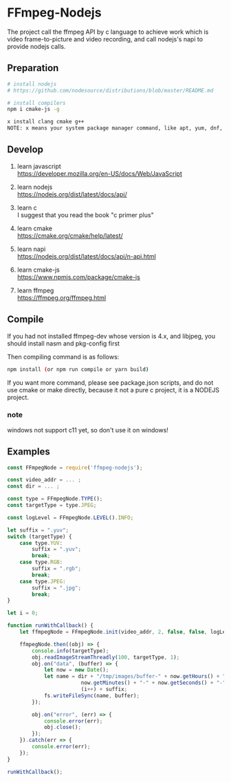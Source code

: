 FFmpeg-Nodejs
============

The project call the ffmpeg API by c language to achieve work which is video frame-to-picture and video recording, and call nodejs's napi to provide nodejs calls.

Preparation
-----------
```bash
# install nodejs
# https://github.com/nodesource/distributions/blob/master/README.md

# install compilers
npm i cmake-js -g

x install clang cmake g++
NOTE: x means your system package manager command, like apt, yum, dnf, or something else.
```

Develop
-------
1. learn javascript  
https://developer.mozilla.org/en-US/docs/Web/JavaScript

2. learn nodejs  
https://nodejs.org/dist/latest/docs/api/

3. learn c  
I suggest that you read the book "c primer plus"

4. learn cmake  
https://cmake.org/cmake/help/latest/

5. learn napi  
https://nodejs.org/dist/latest/docs/api/n-api.html

6. learn cmake-js  
https://www.npmjs.com/package/cmake-js

7. learn ffmpeg  
https://ffmpeg.org/ffmpeg.html


Compile
-------
If you had not installed ffmpeg-dev whose version is 4.x, and libjpeg, you should install nasm and pkg-config first

Then compiling command is as follows:
```bash
npm install (or npm run compile or yarn build)
```
If you want more command, please see package.json scripts, and do not use cmake or make directly, because it not a pure c project, it is a NODEJS project.

### note
windows not support c11 yet, so don't use it on windows!

Examples
--------
```JavaScript
const FFmpegNode = require('ffmpeg-nodejs');

const video_addr = ... ;
const dir = ... ;

const type = FFmpegNode.TYPE();
const targetType = type.JPEG;

const logLevel = FFmpegNode.LEVEL().INFO;

let suffix = ".yuv";
switch (targetType) {
    case type.YUV:
        suffix = ".yuv";
        break;
    case type.RGB:
        suffix = ".rgb";
        break;
    case type.JPEG:
        suffix = ".jpg";
        break;
}

let i = 0;

function runWithCallback() {
    let ffmpegNode = FFmpegNode.init(video_addr, 2, false, false, logLevel, 1, true);

    ffmpegNode.then((obj) => {
        console.info(targetType);
        obj.readImageStreamThreadly(100, targetType, 1);
        obj.on("data", (buffer) => {
            let now = new Date();
            let name = dir + "/tmp/images/buffer-" + now.getHours() + "-" + 
                        now.getMinutes() + "-" + now.getSeconds() + "-" + 
                        (i++) + suffix;
            fs.writeFileSync(name, buffer);
        });

        obj.on("error", (err) => {
            console.error(err);
            obj.close();
        });
    }).catch(err => {
        console.error(err);
    });
}

runWithCallback();
```